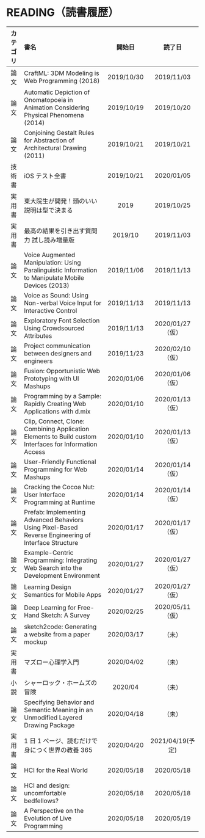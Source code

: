 # READING（読書履歴）

| カテゴリ | 書名                                                                                                   |   開始日   |      読了日      |
| :------: | :----------------------------------------------------------------------------------------------------- | :--------: | :--------------: |
|   論文   | CraftML: 3DM Modeling is Web Programming (2018)                                                        | 2019/10/30 |    2019/11/03    |
|   論文   | Automatic Depiction of Onomatopoeia in Animation Considering Physical Phenomena (2014)                 | 2019/10/19 |    2019/10/20    |
|   論文   | Conjoining Gestalt Rules for Abstraction of Architectural Drawing (2011)                               | 2019/10/21 |    2019/10/21    |
|  技術書  | iOS テスト全書                                                                                         | 2019/10/21 |    2020/01/05    |
|  実用書  | 東大院生が開発！頭のいい説明は型で決まる                                                               |    2019    |    2019/10/25    |
|  実用書  | 最高の結果を引き出す質問力 試し読み増量版                                                              |  2019/10   |    2019/11/03    |
|   論文   | Voice Augmented Manipulation: Using Paralinguistic Information to Manipulate Mobile Devices (2013)     | 2019/11/06 |    2019/11/13    |
|   論文   | Voice as Sound: Using Non-verbal Voice Input for Interactive Control                                   | 2019/11/13 |    2019/11/13    |
|   論文   | Exploratory Font Selection Using Crowdsourced Attributes                                               | 2019/11/13 | 2020/01/27（仮） |
|   論文   | Project communication between designers and engineers                                                  | 2019/11/23 | 2020/02/10（仮） |
|   論文   | Fusion: Opportunistic Web Prototyping with UI Mashups                                                  | 2020/01/06 | 2020/01/06（仮） |
|   論文   | Programming by a Sample: Rapidly Creating Web Applications with d.mix                                  | 2020/01/10 | 2020/01/13（仮） |
|   論文   | Clip, Connect, Clone: Combining Application Elements to Build custom Interfaces for Information Access | 2020/01/10 | 2020/01/13（仮） |
|   論文   | User-Friendly Functional Programming for Web Mashups                                                   | 2020/01/14 | 2020/01/14（仮） |
|   論文   | Cracking the Cocoa Nut: User Interface Programming at Runtime                                          | 2020/01/14 | 2020/01/14（仮） |
|   論文   | Prefab: Implementing Advanced Behaviors Using Pixel-Based Reverse Engineering of Interface Structure   | 2020/01/17 | 2020/01/17（仮） |
|   論文   | Example-Centric Programming: Integrating Web Search into the Development Environment                   | 2020/01/27 | 2020/01/27（仮） |
|   論文   | Learning Design Semantics for Mobile Apps                                                              | 2020/01/27 | 2020/01/27（仮） |
|   論文   | Deep Learning for Free-Hand Sketch: A Survey                                                           | 2020/02/25 | 2020/05/11（仮） |
|   論文   | sketch2code: Generating a website from a paper mockup                                                  | 2020/03/17 |      （未）      |
|  実用書  | マズロー心理学入門                                                                                     | 2020/04/02 |      （未）      |
|   小説   | シャーロック・ホームズの冒険                                                                           |  2020/04   |      （未）      |
|   論文   | Specifying Behavior and Semantic Meaning in an Unmodified Layered Drawing Package                      | 2020/04/18 |      （未）      |
|  実用書  | 1 日 1 ページ、読むだけで身につく世界の教養 365                                                        | 2020/04/20 | 2021/04/19(予定) |
|   論文   | HCI for the Real World                                                                                 | 2020/05/18 |    2020/05/18    |
|   論文   | HCI and design: uncomfortable bedfellows?                                                              | 2020/05/18 |    2020/05/18    |
|   論文   | A Perspective on the Evolution of Live Programming                                                     | 2020/05/18 |    2020/05/19    |
